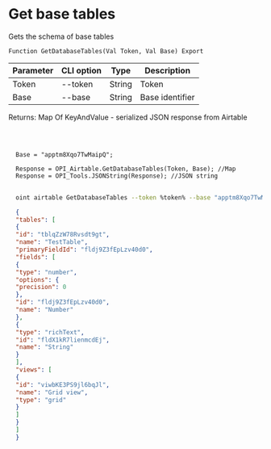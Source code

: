 ﻿---
sidebar_position: 2
---

# Get base tables
 Gets the schema of base tables



`Function GetDatabaseTables(Val Token, Val Base) Export`

  | Parameter | CLI option | Type | Description |
  |-|-|-|-|
  | Token | --token | String | Token |
  | Base | --base | String | Base identifier |

  
  Returns:  Map Of KeyAndValue - serialized JSON response from Airtable

<br/>




```bsl title="Code example"
  
  Base = "apptm8Xqo7TwMaipQ";
  
  Response = OPI_Airtable.GetDatabaseTables(Token, Base); //Map
  Response = OPI_Tools.JSONString(Response); //JSON string
```



```sh title="CLI command example"
    
  oint airtable GetDatabaseTables --token %token% --base "apptm8Xqo7TwMaipQ"

```

```json title="Result"
  {
  "tables": [
  {
  "id": "tblqZzW78Rvsdt9gt",
  "name": "TestTable",
  "primaryFieldId": "fldj9Z3fEpLzv40d0",
  "fields": [
  {
  "type": "number",
  "options": {
  "precision": 0
  },
  "id": "fldj9Z3fEpLzv40d0",
  "name": "Number"
  },
  {
  "type": "richText",
  "id": "fldX1kR7lienmcdEj",
  "name": "String"
  }
  ],
  "views": [
  {
  "id": "viwbKE3PS9jl6bqJl",
  "name": "Grid view",
  "type": "grid"
  }
  ]
  }
  ]
  }

```
